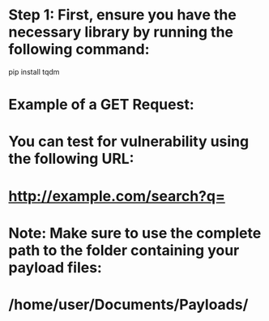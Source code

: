 # Step 1: First, ensure you have the necessary library by running the following command:
  pip install tqdm

# Example of a GET Request:
# You can test for vulnerability using the following URL:
# http://example.com/search?q=<script>alert('XSS')</script>

# Note: Make sure to use the complete path to the folder containing your payload files:
# /home/user/Documents/Payloads/
